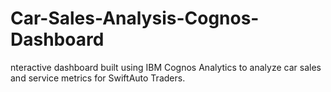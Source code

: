 # Car-Sales-Analysis-Cognos-Dashboard
nteractive dashboard built using IBM Cognos Analytics to analyze car sales and service metrics for SwiftAuto Traders.
